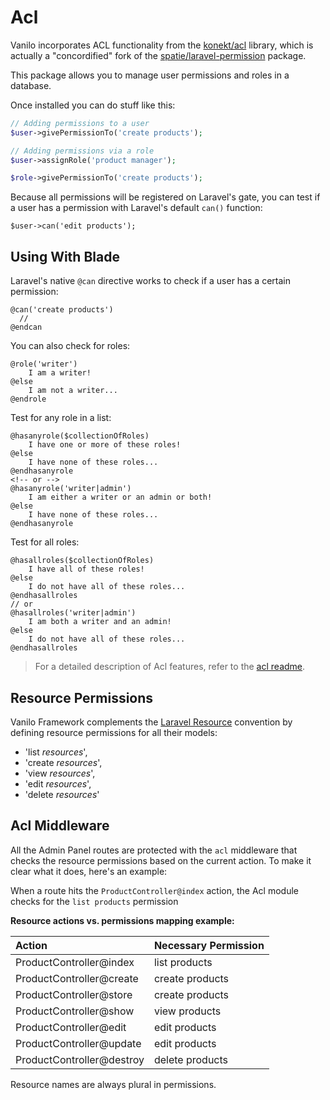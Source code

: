 # Acl

Vanilo incorporates ACL functionality from the
[konekt/acl](https://github.com/artkonekt/acl) library, which is
actually a "concordified" fork of the
[spatie/laravel-permission](https://github.com/spatie/laravel-permission)
package.

This package allows you to manage user permissions and roles in a database.

Once installed you can do stuff like this:

```php
// Adding permissions to a user
$user->givePermissionTo('create products');

// Adding permissions via a role
$user->assignRole('product manager');

$role->givePermissionTo('create products');
```

Because all permissions will be registered on Laravel's gate, you can
test if a user has a permission with Laravel's default `can()` function:

`$user->can('edit products');`

## Using With Blade

Laravel's native `@can` directive works to check if a user has a certain
permission:

```blade
@can('create products')
  //
@endcan
```

You can also check for roles:

```blade
@role('writer')
    I am a writer!
@else
    I am not a writer...
@endrole
```

Test for any role in a list:

```blade
@hasanyrole($collectionOfRoles)
    I have one or more of these roles!
@else
    I have none of these roles...
@endhasanyrole
<!-- or -->
@hasanyrole('writer|admin')
    I am either a writer or an admin or both!
@else
    I have none of these roles...
@endhasanyrole
```

Test for all roles:

```blade
@hasallroles($collectionOfRoles)
    I have all of these roles!
@else
    I do not have all of these roles...
@endhasallroles
// or
@hasallroles('writer|admin')
    I am both a writer and an admin!
@else
    I do not have all of these roles...
@endhasallroles
```

> For a detailed description of Acl features, refer to the [acl readme](https://github.com/artkonekt/acl).

## Resource Permissions

Vanilo Framework complements the [Laravel Resource](https://laravel.com/docs/5.5/controllers#resource-controllers)
convention by defining resource permissions for all their models:

- 'list *resources*',
- 'create *resources*',
- 'view *resources*',
- 'edit *resources*',
- 'delete *resources*'

## Acl Middleware

All the Admin Panel routes are protected with the `acl` middleware that
checks the resource permissions based on the current action. To make it
clear what it does, here's an example:

When a route hits the `ProductController@index` action, the Acl module
checks for the `list products` permission

**Resource actions vs. permissions mapping example:**

| Action                    | Necessary Permission |
|:--------------------------|:---------------------|
| ProductController@index   | list products        |
| ProductController@create  | create products      |
| ProductController@store   | create products      |
| ProductController@show    | view products        |
| ProductController@edit    | edit products        |
| ProductController@update  | edit products        |
| ProductController@destroy | delete products      |

Resource names are always plural in permissions.

